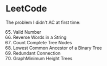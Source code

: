 # LeetCode

The problem I didn't AC at first time:

65. Valid Number
151. Reverse Words in a String
222. Count Complete Tree Nodes
236. Lowest Common Ancestor of a Binary Tree
684. Redundant Connection
310. GraphMinimum Height Trees 
